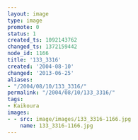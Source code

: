 ```yaml
---
layout: image
type: image
promote: 0
status: 1
created_ts: 1092143762
changed_ts: 1372159442
node_id: 1166
title: '133_3316'
created: '2004-08-10'
changed: '2013-06-25'
aliases:
- "/2004/08/10/133_3316/"
permalink: "/2004/08/10/133_3316/"
tags:
- Kaikoura
images:
- - src: image/images/133_3316-1166.jpg
    name: 133_3316-1166.jpg
---
```


